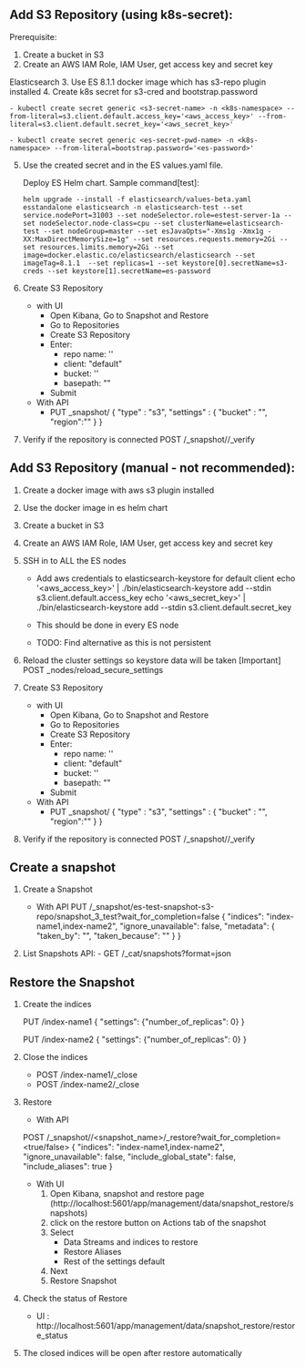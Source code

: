 
## Add S3 Repository (using k8s-secret):
Prerequisite:
1. Create a bucket in S3
2. Create an AWS IAM Role, IAM User, get access key and secret key

Elasticsearch
3. Use ES 8.1.1 docker image which has s3-repo plugin installed 
4. Create k8s secret for s3-cred and bootstrap.password

    - kubectl create secret generic <s3-secret-name> -n <k8s-namespace> --from-literal=s3.client.default.access_key='<aws_access_key>' --from-literal=s3.client.default.secret_key='<aws_secret_key>'

    - kubectl create secret generic <es-secret-pwd-name> -n <k8s-namespace> --from-literal=bootstrap.password='<es-password>'


5. Use the created secret <s3-secret-name> and <es-secret-pwd-name> in the ES values.yaml file.
    
    Deploy ES Helm chart.
    Sample command[test]:

    ```
    helm upgrade --install -f elasticsearch/values-beta.yaml esstandalone elasticsearch -n elasticsearch-test --set service.nodePort=31003 --set nodeSelector.role=estest-server-1a --set nodeSelector.node-class=cpu --set clusterName=elasticsearch-test --set nodeGroup=master --set esJavaOpts="-Xms1g -Xmx1g -XX:MaxDirectMemorySize=1g" --set resources.requests.memory=2Gi --set resources.limits.memory=2Gi --set image=docker.elastic.co/elasticsearch/elasticsearch --set imageTag=8.1.1  --set replicas=1 --set keystore[0].secretName=s3-creds --set keystore[1].secretName=es-password
    ```

6. Create S3 Repository
   -  with UI
        - Open Kibana, Go to Snapshot and Restore
        - Go to Repositories
        - Create S3 Repository
        - Enter:
            - repo name: '<es-s3-repo-name>'
            - client: "default"
            - bucket: '<aws-s3-bucket-name>'
            - basepath: ""
        - Submit
    - With API
        - PUT _snapshot/<es-s3-repo-name>
            {
                "type" : "s3",
                "settings" : {
                "bucket" : "<aws-s3-bucket-name>",
                "region":"<aws-bucket-region>"
                }
            }
7.  Verify if the repository is connected
    POST /_snapshot/<es-s3-repo-name>/_verify


## Add S3 Repository (manual - not recommended):
1. Create a docker image with aws s3 plugin installed
2. Use the docker image in es helm chart
3. Create a bucket in S3
4. Create an AWS IAM Role, IAM User, get access key and secret key 
5. SSH in to ALL the ES nodes
    - Add aws credentials to elasticsearch-keystore for default client
    echo '<aws_access_key>' | ./bin/elasticsearch-keystore add --stdin s3.client.default.access_key
    echo '<aws_secret_key>' | ./bin/elasticsearch-keystore add --stdin s3.client.default.secret_key

    - This should be done in every ES node
    - TODO: Find alternative as this is not persistent

6. Reload the cluster settings so keystore data will be taken [Important]
  POST _nodes/reload_secure_settings

7. Create S3 Repository
   -  with UI
        - Open Kibana, Go to Snapshot and Restore
        - Go to Repositories
        - Create S3 Repository
        - Enter:
            - repo name: '<es-s3-repo-name>'
            - client: "default"
            - bucket: '<aws-s3-bucket-name>'
            - basepath: ""
        - Submit
    - With API
        - PUT _snapshot/<es-s3-repo-name>
            {
                "type" : "s3",
                "settings" : {
                "bucket" : "<aws-s3-bucket-name>",
                "region":"<aws-bucket-region>"
                }
            }
8.  Verify if the repository is connected
    POST /_snapshot/<es-s3-repo-name>/_verify


## Create a snapshot
1. Create a Snapshot

    - With API
        PUT /_snapshot/es-test-snapshot-s3-repo/snapshot_3_test?wait_for_completion=false
        {
        "indices": "index-name1,index-name2",
        "ignore_unavailable": false,
        "metadata": {
            "taken_by": "",
            "taken_because": ""
            }
        }

2. List Snapshots
    API:
        - GET /_cat/snapshots?format=json


## Restore the Snapshot
1. Create the indices

    PUT /index-name1
    {
    "settings": {"number_of_replicas": 0}
    }

    PUT /index-name2
    {
    "settings": {"number_of_replicas": 0}
    }

2. Close the indices
    - POST /index-name1/_close
    - POST /index-name2/_close

3. Restore
    - With API
    
    POST /_snapshot/<es-s3-repo-name>/<snapshot_name>/_restore?wait_for_completion=<true/false>
        {
        "indices": "index-name1,index-name2",
        "ignore_unavailable": false,
        "include_global_state": false,
        "include_aliases": true
        }

    - With UI
        1. Open Kibana, snapshot and restore page (http://localhost:5601/app/management/data/snapshot_restore/snapshots)
        2. click on the restore button on Actions tab of the snapshot
        3. Select
            - Data Streams and indices to restore
            - Restore Aliases
            - Rest of the settings default
        4. Next
        5. Restore Snapshot

4. Check the status of Restore
    - UI : http://localhost:5601/app/management/data/snapshot_restore/restore_status

5. The closed indices will be open after restore automatically

